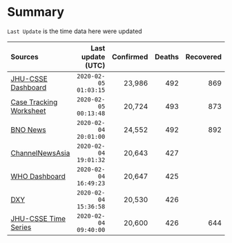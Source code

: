 # Summary

`Last Update` is the time data here were updated

|  Sources | Last update (UTC) | Confirmed | Deaths | Recovered |
|  :--- |  ---: |  ---: |  ---: |  ---: | 
| [JHU-CSSE Dashboard](https://gisanddata.maps.arcgis.com/apps/opsdashboard/index.html#/bda7594740fd40299423467b48e9ecf6) | `2020-02-05 01:03:15` | 23,986 | 492 | 869 | 
| [Case Tracking Worksheet](https://docs.google.com/spreadsheets/d/1qbE-UuJYw5V4FkyMZ-LplvUQZlut4oa5Zl3lrSmN_mk/htmlview) | `2020-02-05 00:13:48` | 20,724 | 493 | 873 | 
| [BNO News](https://bnonews.com/index.php/2020/01/the-latest-coronavirus-cases/) | `2020-02-04 20:01:00` | 24,552 | 492 | 892 | 
| [ChannelNewsAsia](https://www.channelnewsasia.com/news/topics/wuhan-virus) | `2020-02-04 19:01:32` | 20,643 | 427 |  | 
| [WHO Dashboard](https://who.maps.arcgis.com/apps/opsdashboard/index.html#/c88e37cfc43b4ed3baf977d77e4a0667) | `2020-02-04 16:49:23` | 20,647 | 425 |  | 
| [DXY](https://3g.dxy.cn/newh5/view/pneumonia) | `2020-02-04 15:36:58` | 20,530 | 426 |  | 
| [JHU-CSSE Time Series](https://docs.google.com/spreadsheets/d/1UF2pSkFTURko2OvfHWWlFpDFAr1UxCBA4JLwlSP6KFo/htmlview?usp=sharing&sle=true#) | `2020-02-04 09:40:00` | 20,600 | 426 | 644 | 
